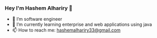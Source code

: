 ### Hey I'm Hashem Alhariry 👋

 

- 🔭 I’m software engineer
- 🌱 I’m currently learning enterprise and web applications using java
- 📫 How to reach me: hashemalhariry33@gmail.com
